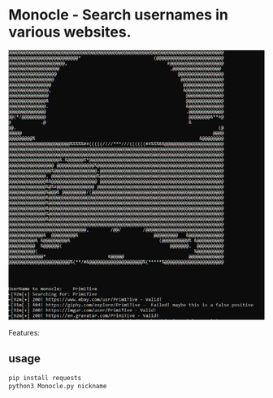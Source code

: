 # Monocle - Search usernames in various websites.

<p align="center">
<img src="/demo.jpeg"/>
</p>

Features:


## usage
```
pip install requests
python3 Monocle.py nickname
```
